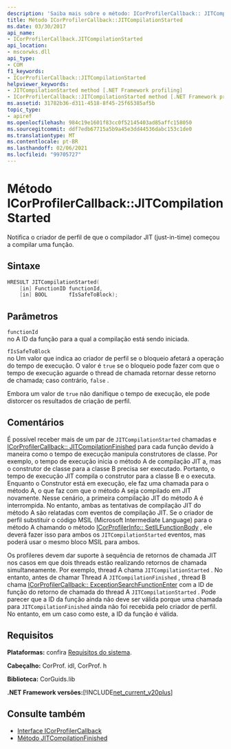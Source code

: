 ```yaml
---
description: 'Saiba mais sobre o método: ICorProfilerCallback:: JITCompilationStarted'
title: Método ICorProfilerCallback::JITCompilationStarted
ms.date: 03/30/2017
api_name:
- ICorProfilerCallback.JITCompilationStarted
api_location:
- mscorwks.dll
api_type:
- COM
f1_keywords:
- ICorProfilerCallback::JITCompilationStarted
helpviewer_keywords:
- JITCompilationStarted method [.NET Framework profiling]
- ICorProfilerCallback::JITCompilationStarted method [.NET Framework profiling]
ms.assetid: 31782b36-d311-4518-8f45-25f65385af5b
topic_type:
- apiref
ms.openlocfilehash: 984c19e1601f83cc0f52145403ad85affc158050
ms.sourcegitcommit: ddf7edb67715a5b9a45e3dd44536dabc153c1de0
ms.translationtype: MT
ms.contentlocale: pt-BR
ms.lasthandoff: 02/06/2021
ms.locfileid: "99705727"
---
```

# <a name="icorprofilercallbackjitcompilationstarted-method"></a>Método ICorProfilerCallback::JITCompilationStarted

Notifica o criador de perfil de que o compilador JIT (just-in-time) começou a compilar uma função.  
  
## <a name="syntax"></a>Sintaxe  
  
```cpp  
HRESULT JITCompilationStarted(  
    [in] FunctionID functionId,  
    [in] BOOL       fIsSafeToBlock);  
```  
  
## <a name="parameters"></a>Parâmetros  

 `functionId`  
 no A ID da função para a qual a compilação está sendo iniciada.  
  
 `fIsSafeToBlock`  
 no Um valor que indica ao criador de perfil se o bloqueio afetará a operação do tempo de execução. O valor é `true` se o bloqueio pode fazer com que o tempo de execução aguarde o thread de chamada retornar desse retorno de chamada; caso contrário, `false` .  
  
 Embora um valor de `true` não danifique o tempo de execução, ele pode distorcer os resultados de criação de perfil.  
  
## <a name="remarks"></a>Comentários  

 É possível receber mais de um par de `JITCompilationStarted` chamadas e [ICorProfilerCallback:: JITCompilationFinished](icorprofilercallback-jitcompilationfinished-method.md) para cada função devido à maneira como o tempo de execução manipula construtores de classe. Por exemplo, o tempo de execução inicia o método A de compilação JIT a, mas o construtor de classe para a classe B precisa ser executado. Portanto, o tempo de execução JIT compila o construtor para a classe B e o executa. Enquanto o Construtor está em execução, ele faz uma chamada para o método A, o que faz com que o método A seja compilado em JIT novamente. Nesse cenário, a primeira compilação JIT do método A é interrompida. No entanto, ambas as tentativas de compilação JIT do método A são relatadas com eventos de compilação JIT. Se o criador de perfil substituir o código MSIL (Microsoft Intermediate Language) para o método A chamando o método [ICorProfilerInfo:: SetILFunctionBody](icorprofilerinfo-setilfunctionbody-method.md) , ele deverá fazer isso para ambos os `JITCompilationStarted` eventos, mas poderá usar o mesmo bloco MSIL para ambos.  
  
 Os profileres devem dar suporte à sequência de retornos de chamada JIT nos casos em que dois threads estão realizando retornos de chamada simultaneamente. Por exemplo, thread A chama `JITCompilationStarted` . No entanto, antes de chamar Thread A `JITCompilationFinished` , thread B chama [ICorProfilerCallback:: ExceptionSearchFunctionEnter](icorprofilercallback-exceptionsearchfunctionenter-method.md) com a ID de função do retorno de chamada do thread A `JITCompilationStarted` . Pode parecer que a ID da função ainda não deve ser válida porque uma chamada para `JITCompilationFinished` ainda não foi recebida pelo criador de perfil. No entanto, em um caso como este, a ID da função é válida.  
  
## <a name="requirements"></a>Requisitos  

 **Plataformas:** confira [Requisitos do sistema](../../get-started/system-requirements.md).  
  
 **Cabeçalho:** CorProf. idl, CorProf. h  
  
 **Biblioteca:** CorGuids.lib  
  
 **.NET Framework versões:**[!INCLUDE[net_current_v20plus](../../../../includes/net-current-v20plus-md.md)]  
  
## <a name="see-also"></a>Consulte também

- [Interface ICorProfilerCallback](icorprofilercallback-interface.md)
- [Método JITCompilationFinished](icorprofilercallback-jitcompilationfinished-method.md)
